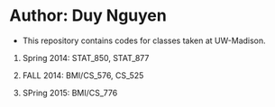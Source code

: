 Author: Duy Nguyen
==================

+ This repository contains codes for classes taken at UW-Madison.

1. Spring 2014: STAT_850, STAT_877

2. FALL 2014: BMI/CS_576, CS_525

4. SPring 2015: BMI/CS_776 




